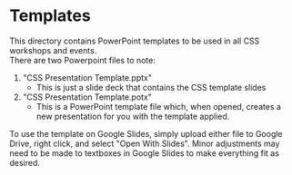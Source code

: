 # Templates

This directory contains PowerPoint templates to be used in all CSS workshops and events.  
There are two Powerpoint files to note:
1. "CSS Presentation Template.pptx"
    - This is just a slide deck that contains the CSS template slides
2. "CSS Presentation Template.potx"
    - This is a PowerPoint template file which, when opened, creates a new presentation for you with the template applied.  

To use the template on Google Slides, simply upload either file to Google Drive, right click, and select "Open With Slides". Minor adjustments may need to be made to textboxes in Google Slides to make everything fit as desired.